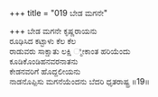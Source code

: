 +++
title = "019 ಬೇಡ ಮಗನೇ"

+++
ಬೇಡ ಮಗನೇ ಕೃಷ್ಣರಾಯನು   
ರೂಢಿಸಿದ ಕಟ್ಟಾಳು ಕೆಲ ಕೆಲ   
ರಾಡುವರು ಸಾಕ್ಷಾತು ಲಕ್ಷಿ ್ಮೀಕಾಂತ ಹರಿಯೆಂದು   
ಕೂಡಿಕೊಂಡಿಹನವರನಾತನು   
ಕೇಡನವರಿಗೆ ಹೊದ್ದಲೀಯನು   
ನಾಡನೊಪ್ಪಿಸು ಮಗನೆಯೆಂದನು ಬೆದರಿ ಧೃತರಾಷ್ಟ್ರ    ॥19॥
